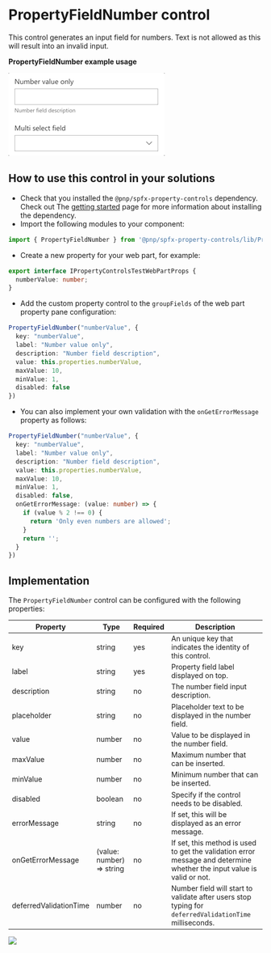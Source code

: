 # PropertyFieldNumber control

This control generates an input field for numbers. Text is not allowed as this will result into an invalid input.

**PropertyFieldNumber example usage**

![PropertyFieldNumber example](../assets/PropertyFieldNumber.gif)

## How to use this control in your solutions

- Check that you installed the `@pnp/spfx-property-controls` dependency. Check out The [getting started](../#getting-started) page for more information about installing the dependency.
- Import the following modules to your component:

```TypeScript
import { PropertyFieldNumber } from '@pnp/spfx-property-controls/lib/PropertyFieldNumber';
```

- Create a new property for your web part, for example:

```TypeScript
export interface IPropertyControlsTestWebPartProps {
  numberValue: number;
}
```

- Add the custom property control to the `groupFields` of the web part property pane configuration:

```TypeScript
PropertyFieldNumber("numberValue", {
  key: "numberValue",
  label: "Number value only",
  description: "Number field description",
  value: this.properties.numberValue,
  maxValue: 10,
  minValue: 1,
  disabled: false
})
```

- You can also implement your own validation with the `onGetErrorMessage` property as follows:

```TypeScript
PropertyFieldNumber("numberValue", {
  key: "numberValue",
  label: "Number value only",
  description: "Number field description",
  value: this.properties.numberValue,
  maxValue: 10,
  minValue: 1,
  disabled: false,
  onGetErrorMessage: (value: number) => {
    if (value % 2 !== 0) {
      return 'Only even numbers are allowed';
    }
    return '';
  }
})
```

## Implementation

The `PropertyFieldNumber` control can be configured with the following properties:

| Property | Type | Required | Description |
| ---- | ---- | ---- | ---- |
| key | string | yes | An unique key that indicates the identity of this control. |
| label | string | yes | Property field label displayed on top. |
| description | string | no | The number field input description. |
| placeholder | string | no | Placeholder text to be displayed in the number field. |
| value | number | no | Value to be displayed in the number field. |
| maxValue | number | no | Maximum number that can be inserted. |
| minValue | number | no | Minimum number that can be inserted. |
| disabled | boolean | no | Specify if the control needs to be disabled. |
| errorMessage | string | no | If set, this will be displayed as an error message. |
| onGetErrorMessage | (value: number) => string | no | If set, this method is used to get the validation error message and determine whether the input value is valid or not. |
| deferredValidationTime | number | no | Number field will start to validate after users stop typing for `deferredValidationTime` milliseconds. |


![](https://telemetry.sharepointpnp.com/sp-dev-fx-property-controls/wiki/PropertyFieldNumber)
